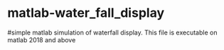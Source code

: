 # matlab-water_fall_display
#simple matlab simulation of waterfall display.
This file is executable on matlab 2018 and above

